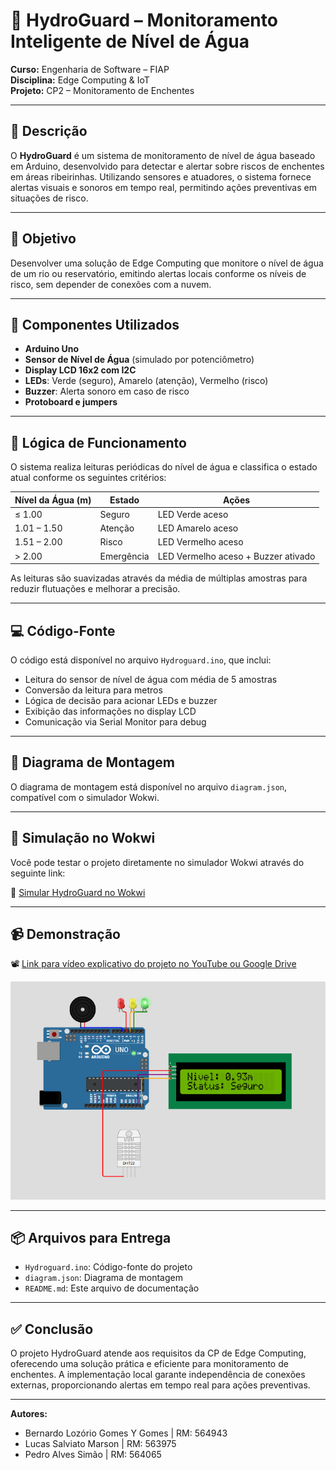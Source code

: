 
# 🌊 HydroGuard – Monitoramento Inteligente de Nível de Água

**Curso:** Engenharia de Software – FIAP  
**Disciplina:** Edge Computing & IoT  
**Projeto:** CP2 – Monitoramento de Enchentes

---

## 📌 Descrição

O **HydroGuard** é um sistema de monitoramento de nível de água baseado em Arduino, desenvolvido para detectar e alertar sobre riscos de enchentes em áreas ribeirinhas. Utilizando sensores e atuadores, o sistema fornece alertas visuais e sonoros em tempo real, permitindo ações preventivas em situações de risco.

---

## 🎯 Objetivo

Desenvolver uma solução de Edge Computing que monitore o nível de água de um rio ou reservatório, emitindo alertas locais conforme os níveis de risco, sem depender de conexões com a nuvem.

---

## 🧰 Componentes Utilizados

- **Arduino Uno**
- **Sensor de Nível de Água** (simulado por potenciômetro)
- **Display LCD 16x2 com I2C**
- **LEDs**: Verde (seguro), Amarelo (atenção), Vermelho (risco)
- **Buzzer**: Alerta sonoro em caso de risco
- **Protoboard e jumpers**

---

## 🧠 Lógica de Funcionamento

O sistema realiza leituras periódicas do nível de água e classifica o estado atual conforme os seguintes critérios:

| Nível da Água (m) | Estado           | Ações                                                       |
|-------------------|------------------|-------------------------------------------------------------|
| ≤ 1.00            | Seguro           | LED Verde aceso                                             |
| 1.01 – 1.50       | Atenção          | LED Amarelo aceso                                           |
| 1.51 – 2.00       | Risco            | LED Vermelho aceso                                          |
| > 2.00            | Emergência       | LED Vermelho aceso + Buzzer ativado                         |

As leituras são suavizadas através da média de múltiplas amostras para reduzir flutuações e melhorar a precisão.

---

## 💻 Código-Fonte

O código está disponível no arquivo `Hydroguard.ino`, que inclui:

- Leitura do sensor de nível de água com média de 5 amostras
- Conversão da leitura para metros
- Lógica de decisão para acionar LEDs e buzzer
- Exibição das informações no display LCD
- Comunicação via Serial Monitor para debug

---

## 🔌 Diagrama de Montagem

O diagrama de montagem está disponível no arquivo `diagram.json`, compatível com o simulador Wokwi.

---

## 🧪 Simulação no Wokwi

Você pode testar o projeto diretamente no simulador Wokwi através do seguinte link:

🔗 [Simular HydroGuard no Wokwi](https://wokwi.com/projects/432873907573088257)

---

## 📹 Demonstração

📽️ [Link para vídeo explicativo do projeto no YouTube ou Google Drive](https://www.youtube.com/watch?v=pGiUOH7qjWI)

![Foto do projeto](image.png)

---

## 📦 Arquivos para Entrega

- `Hydroguard.ino`: Código-fonte do projeto
- `diagram.json`: Diagrama de montagem
- `README.md`: Este arquivo de documentação

---

## ✅ Conclusão

O projeto HydroGuard atende aos requisitos da CP de Edge Computing, oferecendo uma solução prática e eficiente para monitoramento de enchentes. A implementação local garante independência de conexões externas, proporcionando alertas em tempo real para ações preventivas.

---

**Autores:** 

- Bernardo Lozório Gomes Y Gomes | RM: 564943
- Lucas Salviato Marson | RM: 563975
- Pedro Alves Simão | RM: 564065

